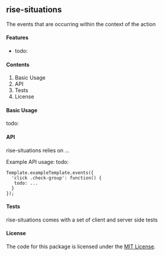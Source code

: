 ## rise-situations
The events that are occurring within the context of the action

#### Features
- todo:

#### Contents

1. Basic Usage
2. API
3. Tests
4. License

#### Basic Usage
todo:

#### API
rise-situations relies on ... 

Example API usage:
todo:

```
Template.exampleTemplate.events({
  'click .check-group': function() {
   todo: ...
  }
});
```

#### Tests
rise-situations comes with a set of client and server side tests 


#### License
The code for this package is licensed under the [MIT License](http://opensource.org/licenses/MIT).